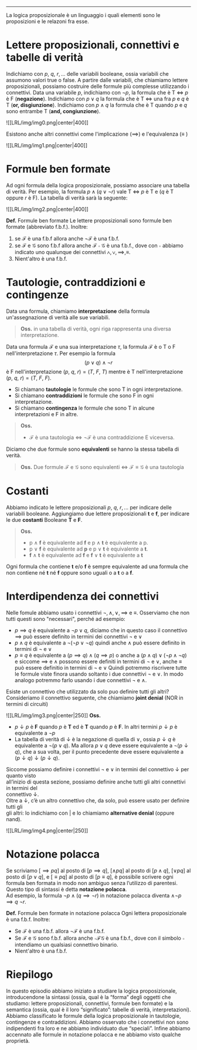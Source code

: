 ----
La logica proposizionale è un linguaggio i quali elementi sono le proposizioni e le relazoni fra esse.

# Lettere proposizionali, connettivi e tabelle di verità
Indichiamo con $p,\: q, \:r, ...$  delle variabili booleane, ossia variabili che assumono valori true o false.
A partire dalle variabili, che chiamiamo lettere proposizionali, possiamo costruire delle formule più complesse utilizzando i connettivi.
Data una variabile $p$, indichiamo con $\lnot{p}$, la formula che è T $\iff$ $p$ è F (**negazione**).
Indichiamo con $p \lor q$  la formula che è T  $\iff$ una fra $p$ e $q$ è T (**or, disgiunzione**).
Indichiamo con $p \land q$ la formula che è T quando $p$ e $q$ sono entrambe T (**and, congiunzione**).

![[LRL/img/img0.png|center|400]]

Esistono anche altri connettivi come l'implicazione ($\implies$) e l'equivalenza ($\equiv$ )

![[LRL/img/img1.png|center|400]]

# Formule ben formate
Ad ogni formula della logica proposizionale, possiamo associare una tabella di verità. Per esempio, la formula $p \land (q\lor \lnot{r})$ vale T $\iff$  $p$ è T e ($q$ è T oppure $r$ è F). 
La tabella di verità sarà la seguente:

![[LRL/img/img2.png|center|400]]

**Def.** Formule ben formate
Le lettere proposizionali sono formule ben formate (abbreviato f.b.f.). Inoltre:
1. se $\mathcal F$ è una f.b.f allora anche $\lnot \mathcal F$ è una f.b.f.
2. se $\mathcal F$ e $\mathcal G$ sono f.b.f allora anche $\mathcal F \circ \mathcal G$ è una f.b.f., dove con $\circ$ abbiamo indicato uno qualunque dei connettivi $\land,\lor, \implies, \equiv$.
3. Nient'altro è una f.b.f.

# Tautologie, contraddizioni e contingenze
Data una formula, chiamiamo **interpretazione** della formula un'assegnazione di verità alle sue variabili.

>**Oss.** in una tabella di verità, ogni riga rappresenta una diversa interpretazione.

Data una formula $\mathcal F$ e una sua interpretazione $\tau$, la formula $\mathcal F$ è o T o F nell'interpretazione $\tau$. Per esempio la formula $$(p \lor q)\land \lnot r$$
è F nell'interpretazione $(p,\: q,\: r) = (T,\: F,\: T)$ mentre è T nell'interpretazione $(p,\: q,\: r) = (T,\: F,\: F)$.
- Si chiamano **tautologie** le formule che sono T in ogni interpretazione.
- Si chiamano **contraddizioni** le formule che sono F in ogni interpretazione.
- Si chiamano **contingenza** le formule che sono T in alcune interpretazioni e F in altre.

>**Oss.** 
>- $\mathcal F$ è una tautologia $\iff$ $\lnot \mathcal F$ è una contraddizione E viceversa.

Diciamo che due formule sono **equivalenti** se hanno la stessa tabella di verità. 

>**Oss.** Due formule $\mathcal F$ e $\mathcal G$ sono equivalenti $\iff$ $\mathcal F \equiv \mathcal G$ è una tautologia

# Costanti
Abbiamo indicato le lettere proposizionali $p,\: q, \:r, ...$  per indicare delle variabili booleane. Aggiungiamo due lettere proposizionali **t** e **f**, per indicare le due **costanti** Booleane **T** e **F**.

>**Oss.**
>- p $\land$ **f** è equivalente ad **f** e p $\land$ **t** è equivalente a p.
>- p $\lor$ **f** è equivalente ad **p** e p $\lor$ **t** è equivalente a **t**.
>- **f** $\land$ **t** è equivalente ad **f** e **f** $\lor$ **t** è equivalente a **t**

Ogni formula che contiene **t** e/o **f** è sempre equivalente ad una formula che non contiene né **t** né **f** oppure sono uguali o a **t** o a **f**.

# Interdipendenza dei connettivi
Nelle fomule abbiamo usato i connettivi $\lnot, \land, \lor, \implies$ e $\equiv$. Osserviamo che non tutti questi sono "necessari", perché ad esempio:
- $p \implies q$ è equivalente a $\lnot p \lor q$, diciamo che in questo caso il connettivo $\implies$ può essere definito in termini dei connettivi $\lnot$ e $\lor$
- $p \land q$ è equivalente a $\lnot(\lnot p \lor \lnot q)$ quindi anche $\land$ può essere definito in termini di $\lnot$ e $\lor$
- $p \equiv q$ è equivalente a $(p \implies q) \land (q \implies p)$ o anche a $(p \land q) \lor (\lnot p \land \lnot q)$ e siccome $\implies$ e $\land$ possono essere definiti in termini di $\lnot$ e $\lor$, anche $\equiv$ può essere definitio in termini di $\lnot$ e $\lor$
Quindi potremmo riscrivere tutte le formule viste finora usando soltanto i due connettivi $\lnot$ e $\lor$. In modo analogo potremmo farlo usando i due connettivi $\lnot$ e $\land$.

Esiste un connettivo che utilizzato da solo puo definire tutti gli altri?
Consideriamo il connettivo seguente, che chiamiamo **joint denial** (NOR in termini di circuiti)

![[LRL/img/img3.png|center|250]]
**Oss.**
- $p \downarrow p$ è **F** quando $p$ è **T** ed è **T** quando $p$ è **F**. In altri termini $p \downarrow p$ è equivalente a $\lnot p$
- La tabella di verità di $\downarrow$ è la negazione di quella di $\lor$, ossia $p\downarrow q$ è equivalente a $\lnot(p\lor q)$. Ma allora $p \lor q$ deve essere equivalente a $\lnot(p\downarrow q)$, che a sua volta, per il punto precedente deve essere equivalente a $(p \downarrow q)\downarrow(p \downarrow q)$.

Siccome possiamo definire i connettivi $\lnot$ e $\lor$ in termini del connettivo $\downarrow$  per quanto visto  
all’inizio di questa sezione, possiamo definire anche tutti gli altri connettivi in termini del  
connettivo $\downarrow$.  
Oltre a $\downarrow$, c’è un altro connettivo che, da solo, può essere usato per definire tutti gli  
gli altri: lo indichiamo con $|$ e lo chiamiamo **alternative denial** (oppure nand). 

![[LRL/img/img4.png|center|250]]

# Notazione polacca
Se scriviamo $[\implies pq]$ al posto di $[p \implies q]$, $[\land pq]$ al posto di $[p \land q]$, $[\lor pq]$ al posto di $[p \lor q]$, e $[\equiv pq]$ al posto di $[p \equiv q]$, è possibile scrivere ogni formula ben formata in modo non  ambiguo senza l’utilizzo di parentesi. Questo tipo di sintassi è detta **notazione polacca**.  
Ad esempio, la formula $\lnot p ∧ (q \implies \lnot r)$ in notazione polacca diventa $\land \lnot p \implies q\: \lnot r$.

**Def.** Formule ben formate in notazione polacca
Ogni lettera proposizionale è una f.b.f. Inoltre:
- Se $\mathcal F$ è una f.b.f. allora $\lnot \mathcal F$ è una f.b.f.
- Se $\mathcal F$ e $\mathcal G$  sono f.b.f. allora anche $\circ \mathcal F\mathcal G$ è una f.b.f., dove con il simbolo $\circ$ intendiamo un qualsiasi connettivo binario.
- Nient'altro è una f.b.f.

# Riepilogo 
In questo episodio abbiamo iniziato a studiare la logica proposizionale, introducendone la sintassi (ossia, qual è la “forma” degli oggetti che studiamo: lettere proposizionali, connettivi, formule ben formate) e la semantica (ossia, qual è il loro “significato”: tabelle di verità, interpretazioni). Abbiamo classificato le formule della logica proposizionale in tautologie, contingenze e contraddizioni. Abbiamo osservato che i connettivi non sono indipendenti fra loro e ne abbiamo individuato due “speciali”. Infine abbiamo accennato alle formule in notazione polacca e ne abbiamo visto qualche proprietà.
